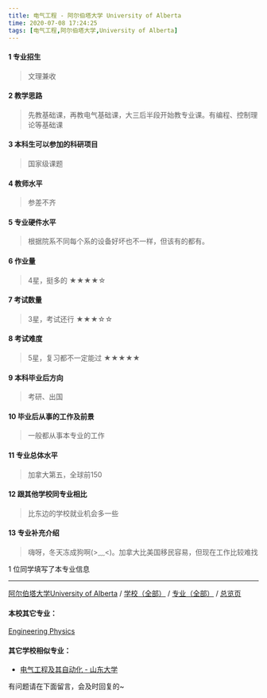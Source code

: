 ```yaml
---
title: 电气工程 - 阿尔伯塔大学 University of Alberta
time: 2020-07-08 17:24:25
tags: [电气工程,阿尔伯塔大学,University of Alberta]
---
```

#### 1 专业招生
> 文理兼收  


#### 2 教学思路
> 先教基础课，再教电气基础课，大三后半段开始教专业课。有编程、控制理论等基础课


#### 3 本科生可以参加的科研项目
>  国家级课题


#### 4 教师水平
> 参差不齐


#### 5 专业硬件水平
> 根据院系不同每个系的设备好坏也不一样，但该有的都有。


#### 6 作业量
>4星，挺多的
★★★★☆


#### 7 考试数量
> 3星，考试还行
★★★☆☆


#### 8 考试难度
> 5星，复习都不一定能过
★★★★★


#### 9 本科毕业后方向
> 考研、出国


#### 10 毕业后从事的工作及前景
> 一般都从事本专业的工作


#### 11 专业总体水平
> 加拿大第五，全球前150


#### 12 跟其他学校同专业相比
> 比东边的学校就业机会多一些


#### 13 专业补充介绍
> 嗨呀，冬天冻成狗啊(>﹏<)。加拿大比美国移民容易，但现在工作比较难找

1 位同学填写了本专业信息
***
[阿尔伯塔大学University of Alberta](http://www.jianshu.com/p/a7200d06b3d7) / [学校（全部）](http://www.jianshu.com/p/3efa6bcca419) / [专业（全部）](http://www.jianshu.com/p/2d4c6d3552c2) / [总览页](http://www.jianshu.com/p/445daeb4fa00)
#### 本校其它专业：
[Engineering Physics](http://www.jianshu.com/p/f3550ae5a751)
#### 其它学校相似专业：
- [电气工程及其自动化 - 山东大学](http://www.jianshu.com/p/40ed0d978694)


有问题请在下面留言，会及时回复的~
